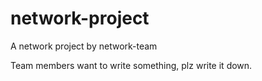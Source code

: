 # network-project
A network project by network-team 


Team members want to write something, plz write it down.
